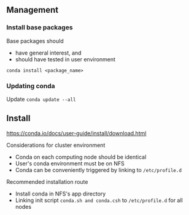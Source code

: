 
## Management

### Install base packages
Base packages should
- have general interest, and 
- should have tested in user environment

`conda install <package_name>`
### Updating conda
Update
`conda update --all`

## Install

https://conda.io/docs/user-guide/install/download.html

Considerations for cluster environment
- Conda on each computing node should be identical
- User's conda environment must be on NFS
- Conda can be conveniently triggered by linking to `/etc/profile.d`

Recommended installation route
- Install conda in NFS's app directory
- Linking init script `conda.sh and conda.csh` to `/etc/profile.d` for all nodes